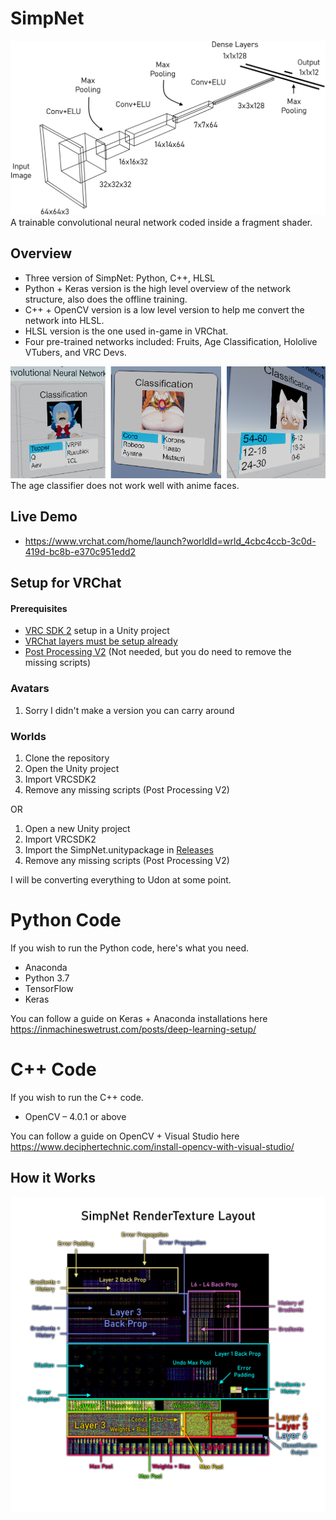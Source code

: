 # SimpNet
<img src="Images/SimpNetRender.png"/>
A trainable convolutional neural network coded inside a fragment shader.

## Overview
* Three version of SimpNet: Python, C++, HLSL
* Python + Keras version is the high level overview of the network structure, also does the offline training.
* C++ + OpenCV version is a low level version to help me convert the network into HLSL.
* HLSL version is the one used in-game in VRChat.
* Four pre-trained networks included: Fruits, Age Classification, Hololive VTubers, and VRC Devs.

<img src="Images/Example.png"/>
The age classifier does not work well with anime faces.

## Live Demo
* https://www.vrchat.com/home/launch?worldId=wrld_4cbc4ccb-3c0d-419d-bc8b-e370c951edd2

## Setup for VRChat
#### Prerequisites
* [VRC SDK 2](https://vrchat.com/home/download) setup in a Unity project
* [VRChat layers must be setup already](https://docs.vrchat.com/docs/)
* [Post Processing V2](https://github.com/Unity-Technologies/PostProcessing) (Not needed, but you do need to remove the missing scripts)
### Avatars
1. Sorry I didn't make a version you can carry around
### Worlds
1. Clone the repository
2. Open the Unity project
3. Import VRCSDK2
4. Remove any missing scripts (Post Processing V2)

OR

1. Open a new Unity project
2. Import VRCSDK2
3. Import the SimpNet.unitypackage in [Releases](https://github.com/SCRN-VRC/SimpNet-Deep-Learning-in-a-Shader/releases)
4. Remove any missing scripts (Post Processing V2)

I will be converting everything to Udon at some point.

# Python Code
If you wish to run the Python code, here's what you need.
* Anaconda
* Python 3.7
* TensorFlow
* Keras

You can follow a guide on Keras + Anaconda installations here https://inmachineswetrust.com/posts/deep-learning-setup/

# C++ Code
If you wish to run the C++ code.
* OpenCV – 4.0.1 or above

You can follow a guide on OpenCV + Visual Studio here https://www.deciphertechnic.com/install-opencv-with-visual-studio/

## How it Works
<img src="Images/RenderTexture.png"/>
